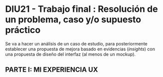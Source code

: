 
# DIU21 - Trabajo final : Resolución de un problema, caso y/o supuesto práctico
Se va a hacer un análisis de un caso de estudio, para posteriormente establecer una propuesta de
mejora basado en evidencias (*insights*) con una propuesta de diseño del interfaz (al menos de un
mockup).


## PARTE I: MI EXPERIENCIA UX
